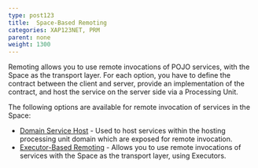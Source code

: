 ```yaml
---
type: post123
title:  Space-Based Remoting
categories: XAP123NET, PRM
parent: none
weight: 1300
---
```



Remoting allows you to use remote invocations of POJO services, with the Space as the transport layer. For each option, you have to define the contract between the client and server, provide an implementation of the contract, and host the service on the server side via a Processing Unit.

The following options are available for remote invocation of services in the Space:

- [Domain Service Host](./domain-service-host.html) - Used to host services within the hosting processing unit domain which are exposed for remote invocation.
- [Executor-Based Remoting](./executor-based-remoting.html) - Allows you to use remote invocations of services with the Space as the transport layer, using Executors.

